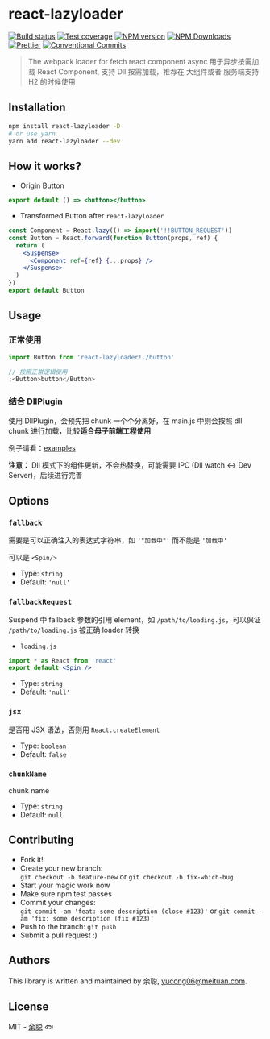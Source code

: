 # react-lazyloader

[![Build status](https://img.shields.io/travis/余聪/react-lazyloader/master.svg?style=flat-square)](https://travis-ci.org/余聪/react-lazyloader)
[![Test coverage](https://img.shields.io/codecov/c/github/余聪/react-lazyloader.svg?style=flat-square)](https://codecov.io/github/余聪/react-lazyloader?branch=master)
[![NPM version](https://img.shields.io/npm/v/react-lazyloader.svg?style=flat-square)](https://www.npmjs.com/package/react-lazyloader)
[![NPM Downloads](https://img.shields.io/npm/dm/react-lazyloader.svg?style=flat-square&maxAge=43200)](https://www.npmjs.com/package/react-lazyloader)
[![Prettier](https://img.shields.io/badge/code_style-prettier-ff69b4.svg?style=flat-square)](https://prettier.io/)
[![Conventional Commits](https://img.shields.io/badge/Conventional%20Commits-1.0.0-yellow.svg?style=flat-square)](https://conventionalcommits.org)

> The webpack loader for fetch react component async
> 用于异步按需加载 React Component, 支持 Dll 按需加载，推荐在 大组件或者 服务端支持 H2 的时候使用

## Installation

```bash
npm install react-lazyloader -D
# or use yarn
yarn add react-lazyloader --dev
```

## How it works?

- Origin Button

```jsx
export default () => <button></button>
```

- Transformed Button after `react-lazyloader`

```jsx
const Component = React.lazy(() => import('!!BUTTON_REQUEST'))
const Button = React.forward(function Button(props, ref) {
  return (
    <Suspense>
      <Component ref={ref} {...props} />
    </Suspense>
  )
})
export default Button
```

## Usage

### 正常使用

```jsx
import Button from 'react-lazyloader!./button'

// 按照正常逻辑使用
;<Button>button</Button>
```

### 结合 DllPlugin

使用 DllPlugin，会预先把 chunk 一个个分离好，在 main.js 中则会按照 dll chunk 进行加载，比较**适合母子前端工程使用**

例子请看：[examples](./examples)

**注意：** Dll 模式下的组件更新，不会热替换，可能需要 IPC (Dll watch <-> Dev Server)，后续进行完善

## Options

### `fallback`

需要是可以正确注入的表达式字符串，如 `'"加载中"'` 而不能是 `'加载中'`

可以是 `<Spin/>`

- Type: `string`
- Default: `'null'`

### `fallbackRequest`

Suspend 中 fallback 参数的引用 element，如 `/path/to/loading.js`，可以保证 `/path/to/loading.js` 被正确 loader 转换

- `loading.js`

```jsx
import * as React from 'react'
export default <Spin />
```

- Type: `string`
- Default: `'null'`

### `jsx`

是否用 JSX 语法，否则用 `React.createElement`

- Type: `boolean`
- Default: `false`

### `chunkName`

chunk name

- Type: `string`
- Default: `null`

## Contributing

- Fork it!
- Create your new branch:  
  `git checkout -b feature-new` or `git checkout -b fix-which-bug`
- Start your magic work now
- Make sure npm test passes
- Commit your changes:  
  `git commit -am 'feat: some description (close #123)'` or `git commit -am 'fix: some description (fix #123)'`
- Push to the branch: `git push`
- Submit a pull request :)

## Authors

This library is written and maintained by 余聪, <a href="mailto:yucong06@meituan.com">yucong06@meituan.com</a>.

## License

MIT - [余聪](https://github.com/余聪) 🐟
